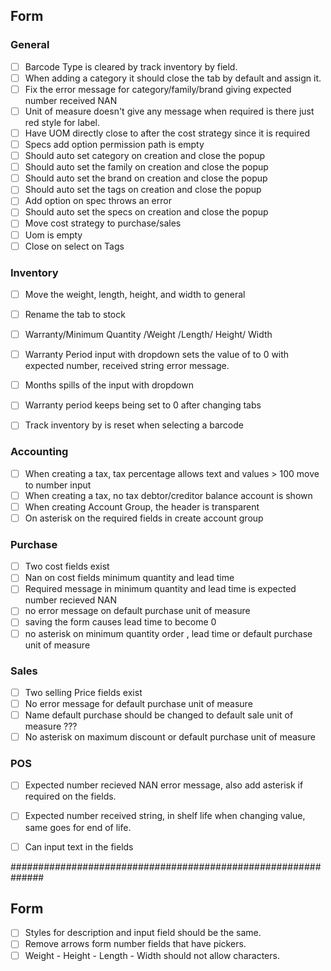 ## Form
### General
- [ ] Barcode Type is cleared by track inventory by field.
- [ ] When adding a category it should close the tab by default and assign it.
- [ ] Fix the error message for category/family/brand giving expected number received NAN
- [ ] Unit of measure doesn't give any message when required is there just red style for label.
- [ ] Have UOM directly close to after the cost strategy since it is required
- [ ] Specs add option permission path is empty
- [ ] Should auto set category on creation and close the popup
- [ ] Should auto set the family on creation and close the popup
- [ ] Should auto set the brand on creation and close the popup 
- [ ] Should auto set the tags on creation and close the popup
- [ ] Add option on spec throws an error
- [ ] Should auto set the specs on creation and close the popup
- [ ] Move cost strategy to purchase/sales
- [ ] Uom is empty
- [ ] Close on select on Tags

### Inventory
- [ ] Move the weight, length, height, and width to general
- [ ] Rename the tab to stock
- [ ] Warranty/Minimum Quantity /Weight /Length/ Height/ Width
- [ ] Warranty Period input with dropdown sets the value of to 0 with expected number, received string error message.
- [ ] Months spills of the input with dropdown 
- [ ] Warranty period keeps being set to 0 after changing tabs
- [ ] Track inventory by is reset when selecting a barcode


### Accounting
- [ ] When creating a tax, tax percentage allows text and values > 100 move to number input
- [ ] When creating a tax, no tax debtor/creditor balance account is shown
- [ ] When creating Account Group, the header is transparent 
- [ ] On asterisk on the required fields in create account group 

### Purchase
- [ ] Two cost fields exist
- [ ] Nan on cost fields minimum quantity and lead time
- [ ] Required message in minimum quantity and lead time is expected number recieved NAN
- [ ] no error message on default purchase unit of measure
- [ ] saving the form causes lead time to become 0
- [ ] no asterisk on minimum quantity order , lead time or default purchase unit of measure

### Sales 
- [ ] Two selling Price fields exist 
- [ ] No error message for default purchase unit of measure 
- [ ] Name default purchase should be changed to default sale unit of measure ???
- [ ] No asterisk on maximum discount or default purchase unit of measure

### POS 
- [ ] Expected number recieved NAN error message, also add asterisk if required on the fields.
- [ ] Expected number received string, in shelf life when changing value, same goes for end of life.
- [ ] Can input text in the fields



##############################################################
## Form
- [ ] Styles for description and input field should be the same.
- [ ] Remove arrows form number fields that have pickers.
- [ ] Weight - Height - Length - Width should not allow characters.